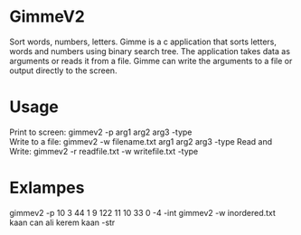# GimmeV2
Sort words, numbers, letters.
Gimme is a c application that sorts letters, words and numbers using binary search tree. The application takes data as arguments or reads it from a file. Gimme can write the arguments to a file or output directly to the screen.

# Usage
Print to screen: gimmev2 -p arg1 arg2 arg3 -type <br />
Write to a file: gimmev2 -w filename.txt arg1 arg2 arg3 -type
Read and Write: gimmev2 -r readfile.txt -w writefile.txt -type

# Exlampes
gimmev2 -p 10 3 44 1 9 122 11 10 33 0 -4 -int
gimmev2 -w inordered.txt kaan can ali kerem kaan -str
